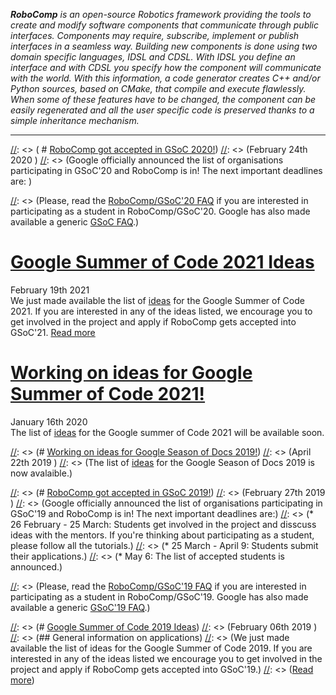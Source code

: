 _**RoboComp** is an open-source Robotics framework providing the tools to create and modify software components that communicate through public interfaces. Components may require, subscribe, implement or publish interfaces in a seamless way. Building new components is done using two domain specific languages, IDSL and CDSL. With IDSL you define an interface and with CDSL you specify how the component will communicate with the world. With this information, a code generator creates C++ and/or Python sources, based on CMake, that compile and execute flawlessly. When some of these features have to be changed, the component can be easily regenerated and all the user specific code is preserved thanks to a simple inheritance mechanism._

* * *
[//]: <> ( # [RoboComp got accepted in GSoC 2020!](/web/gsoc/2020/ideas/))
[//]: <> (<span class="post-date">February 24th 2020</span>  )
[//]: <> (Google officially announced the list of organisations participating in GSoC'20 and RoboComp is in! The next important deadlines are:  )

[//]: <> (* February 20 - March 16: Students get involved in the project and disscuss ideas with the mentors. If you're thinking about participating as a student, please follow all the tutorials.  )
[//]: <> (* March 16 - March 31: Students submit their applications.  )
[//]: <> (* March 31 - April 30: Applications are reviewed and selected.  [//]: <> )
[//]: <> (* May 4: The list of accepted students is announced.  )

[//]: <> (Please, read the [RoboComp/GSoC'20 FAQ](/web/gsoc/2020/faq2020) if you are interested in participating as a student in RoboComp/GSoC'20. Google has also made available a generic [GSoC FAQ](https://developers.google.com/open-source/gsoc/faq).)


# [Google Summer of Code 2021 Ideas](/web/gsoc/2021/ideas/)
<span class="post-date">February 19th 2021</span>  
We just made available the list of [ideas](/web/gsoc/2021/ideas/) for the Google Summer of Code 2021. If you are interested in any of the ideas listed, we encourage you to get involved in the project and apply if RoboComp gets accepted into GSoC'21.
[Read more](/web/gsoc/2021/ideas/)

# [Working on ideas for Google Summer of Code 2021!](/web/gsoc/2021/ideas)
<span class="post-date">January 16th 2020</span>  
The list of [ideas](/web/gsoc/2021/ideas/) for the Google summer of Code 2021 will be available soon.

[//]: <> (# [Working on ideas for Google Season of Docs 2019!](/web/gsod/2019/ideas))
[//]: <> (<span class="post-date">April 22th 2019</span>  )
[//]: <> (The list of [ideas](/web/gsod/2019/ideas/) for the Google Season of Docs 2019 is now avalaible.)

[//]: <> (# [RoboComp got accepted in GSoC 2019!](/web/blog/gsoc/faq2019))
[//]: <> (<span class="post-date">February 27th 2019</span>  )
[//]: <> (Google officially announced the list of organisations participating in GSoC'19 and RoboComp is in! The next important deadlines are:)
[//]: <> (* 26 February - 25 March: Students get involved in the project and disscuss ideas with the mentors. If you're thinking about participating as a student, please follow all the tutorials.)
[//]: <> (* 25 March - April 9: Students submit their applications.)
[//]: <> (* May 6: The list of accepted students is announced.)

[//]: <> (Please, read the [RoboComp/GSoC'19 FAQ](/web/blog/gsoc/faq2019) if you are interested in participating as a student in RoboComp/GSoC'19. Google has also made available a generic [GSoC'19 FAQ](https://developers.google.com/open-source/gsoc/faq).)



[//]: <> (# [Google Summer of Code 2019 Ideas](/web/blog/gsoc/ideas2019))
[//]: <> (<span class="post-date">February 06th 2019</span> )
[//]: <> (## General information on applications)
[//]: <> (We just made available the list of ideas for the Google Summer of Code 2019. If you are interested in any of the ideas listed we encourage you to get involved in the project and apply if RoboComp gets accepted into GSoC'19.)
[//]: <> ([Read more](/web/blog/gsoc/ideas2019))

